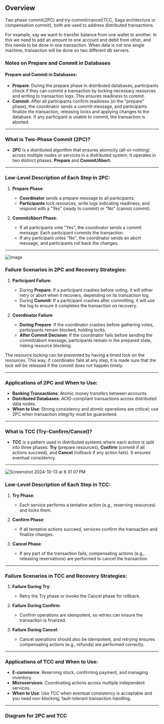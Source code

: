 ## Overview
Two phase commit(2PC) and try-commit/cancel(TCC, Saga architecture or compensation commit), both are used to address distributed transactions. 

For example, say we want to transfer balance from one wallet to another. In this we need to add an amount to one account and debit from other, and this needs to be done in one transaction. When data is not one single machine, transaction will be done on two different db servers. 

### **Notes on Prepare and Commit in Databases**

#### **Prepare and Commit in Databases**:
- **Prepare**: During the prepare phase in distributed databases, participants check if they can commit a transaction by locking necessary resources and writing to transaction logs. This ensures readiness to commit.  
- **Commit**: After all participants confirm readiness (in the "prepare" phase), the coordinator sends a commit message, and participants finalize the transaction, releasing locks and applying changes to the database. If any participant is unable to commit, the transaction is aborted.

---

### **What is Two-Phase Commit (2PC)?**
- **2PC** is a distributed algorithm that ensures atomicity (all-or-nothing) across multiple nodes or services in a distributed system. It operates in two distinct phases: **Prepare** and **Commit/Abort**.
  
---

### **Low-Level Description of Each Step in 2PC**:

1. **Prepare Phase**:
   - **Coordinator** sends a prepare message to all participants.
   - **Participants** lock resources, write logs indicating readiness, and respond with a "Yes" (ready to commit) or "No" (cannot commit).
   
2. **Commit/Abort Phase**:
   - If all participants vote "Yes", the coordinator sends a commit message. Each participant commits the transaction.
   - If any participant votes "No", the coordinator sends an abort message, and participants roll back the changes.

---

![image](https://github.com/user-attachments/assets/77ae3ef8-0b8a-484e-826d-6f60babe94b6)


### **Failure Scenarios in 2PC and Recovery Strategies**:

1. **Participant Failure**:
   - During **Prepare**: If a participant crashes before voting, it will either retry or abort when it recovers, depending on its transaction log.
   - During **Commit**: If a participant crashes after committing, it will use the log to ensure it completes the transaction on recovery.
   
2. **Coordinator Failure**:
   - **During Prepare**: If the coordinator crashes before gathering votes, participants remain blocked, holding locks.
   - **After Commit Decision**: If the coordinator fails before sending the commit/abort message, participants remain in the prepared state, risking resource blocking.

The resource locking can be prevented by having a timed lock on the resources. This way, if coordinator fails at any step, it is made sure that the lock will be released if the commit does not happen timely.

---

### **Applications of 2PC and When to Use**:
- **Banking Transactions**: Atomic money transfers between accounts.
- **Distributed Databases**: ACID-compliant transactions across distributed data nodes.
- **When to Use**: Strong consistency and atomic operations are critical; use 2PC when transaction integrity must be guaranteed.

---

### **What is TCC (Try-Confirm/Cancel)?**
- **TCC** is a pattern used in distributed systems where each action is split into three phases: **Try** (prepare resources), **Confirm** (commit if all actions succeed), and **Cancel** (rollback if any action fails). It ensures eventual consistency.

---

![Screenshot 2024-10-13 at 6 31 07 PM](https://github.com/user-attachments/assets/685e2ca2-a2eb-4d71-bd6c-c91d2f276b02)


### **Low-Level Description of Each Step in TCC**:

1. **Try Phase**:
   - Each service performs a tentative action (e.g., reserving resources) and locks them.
   
2. **Confirm Phase**:
   - If all tentative actions succeed, services confirm the transaction and finalize changes.
   
3. **Cancel Phase**:
   - If any part of the transaction fails, compensating actions (e.g., releasing reservations) are performed to cancel the transaction.

---

### **Failure Scenarios in TCC and Recovery Strategies**:

1. **Failure During Try**:
   - Retry the Try phase or invoke the Cancel phase for rollback.
   
2. **Failure During Confirm**:
   - Confirm operations are idempotent, so retries can ensure the transaction is finalized.
   
3. **Failure During Cancel**:
   - Cancel operations should also be idempotent, and retrying ensures compensating actions (e.g., refunds) are performed correctly.

---

### **Applications of TCC and When to Use**:
- **E-commerce**: Reserving stock, confirming payment, and managing inventory.
- **Microservices**: Coordinating actions across multiple independent services.
- **When to Use**: Use TCC when eventual consistency is acceptable and you need non-blocking, fault-tolerant transaction handling.

---

### **Diagram for 2PC and TCC**

